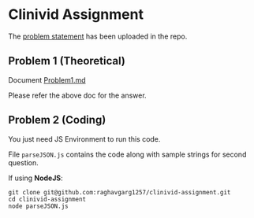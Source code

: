 # Clinivid Assignment

The [problem statement](https://github.com/raghavgarg1257/clinivid-assignment/blob/master/Backend%20Dev%20Assignment.pdf) has been uploaded in the repo.

## Problem 1 (Theoretical)
Document [Problem1.md](https://github.com/raghavgarg1257/clinivid-assignment/blob/master/Problem1.md)

Please refer the above doc for the answer.


## Problem 2 (Coding)
You just need JS Environment to run this code.

File `parseJSON.js` contains the code along with sample strings for second question.

If using **NodeJS**:
```
git clone git@github.com:raghavgarg1257/clinivid-assignment.git
cd clinivid-assignment
node parseJSON.js
```

